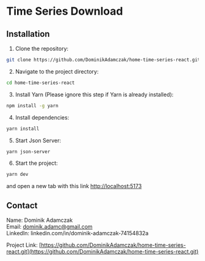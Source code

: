 # Time Series Download

## Installation

1. Clone the repository:

```bash
git clone https://github.com/DominikAdamczak/home-time-series-react.git
```

2. Navigate to the project directory:

```bash
cd home-time-series-react
```

3. Install Yarn (Please ignore this step if Yarn is already installed):

```bash
npm install -g yarn
```

4. Install dependencies:

```bash
yarn install
```

5. Start Json Server:

```bash
yarn json-server
```

6. Start the project:

```bash
yarn dev
```

and open a new tab with this link [http://localhost:5173](http://localhost:5173)

## Contact

Name: Dominik Adamczak  
Email: dominik.adamc@gmail.com  
LinkedIn: linkedin.com/in/dominik-adamczak-74154832a

Project Link: [https://github.com/DominikAdamczak/home-time-series-react.git](https://github.com/DominikAdamczak/home-time-series-react.git)

